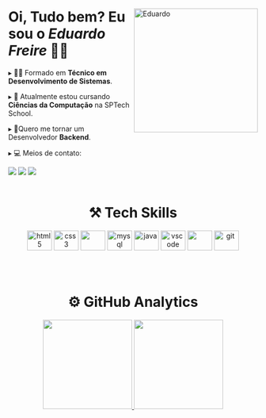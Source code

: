 <div>
  <img align="right" alt="Eduardo" height="250em" width="250em" src="https://th.bing.com/th/id/R.fe4c439f3a1be55b255b19718bd01c52?rik=mFp%2bYyHDarpZgg&riu=http%3a%2f%2fbestanimations.com%2fComputers%2ffunny-computer-animated-gif-29.gif&ehk=9t3en429f6tZFspI0eGY9lxbyLoV6BszyXVqZqchDN0%3d&risl=&pid=ImgRaw&r=0">

  <h1 align="left">Oi, Tudo bem? Eu sou o <i>Eduardo Freire</i> 👨‍💻</h1>
  <div align="left">
    <p> ▸ 👨‍🎓 Formado em <b>Técnico em Desenvolvimento de Sistemas</b>. </p>
    <p> ▸ 📌 Atualmente estou cursando <b>Ciências da Computação</b> na SPTech School. </p>
    <p> ▸ 📌Quero me tornar um Desenvolvedor <b>Backend</b>. </p>
    <p> ▸ 💻 Meios de contato: </p>
     <div align="left">
        <a href="https://www.instagram.com/_dus0usa/" target="_blank"><img src="https://img.shields.io/badge/Instagram-E4405F?style=for-the-badge&logo=instagram&logoColor=white" target="_blank"></a>
        <a href="https://www.linkedin.com/in/edu-sousa/" target="_blank"><img src="https://img.shields.io/badge/LinkedIn-0077B5?style=for-the-badge&logo=linkedin&logoColor=white" target="_blank"></a>
        <a href="mailto:contato.edusousa1@gmail.com"><img src="https://img.shields.io/badge/-Gmail-%23333?style=for-the-badge&logo=gmail&logoColor=white" target="_blank"></a>
    </div>
  </div>
</div>

<br>

<div align="center">
  <h1> <b> ⚒ Tech Skills </b> </h1>
  <img align="center" alt="html5" height="40" width="50" src="https://cdn.jsdelivr.net/gh/devicons/devicon/icons/html5/html5-original.svg">
  <img align="center" alt="css3" height="40" width="50" src="https://cdn.jsdelivr.net/gh/devicons/devicon/icons/css3/css3-original.svg">
  <img align="center" height="40" width="50" src="https://cdn.jsdelivr.net/gh/devicons/devicon/icons/javascript/javascript-original.svg" />
  <img align="center" alt="mysql" height="40" width="50" src="https://cdn.jsdelivr.net/gh/devicons/devicon/icons/mysql/mysql-original-wordmark.svg">
  <img align="center" alt="java" height="40" width="50" src="https://cdn.jsdelivr.net/gh/devicons/devicon/icons/java/java-original.svg">
  <img align="center" alt="vscode" height="40" width="50" src="https://cdn.jsdelivr.net/gh/devicons/devicon/icons/vscode/vscode-original.svg" />
  <img align="center" height="40" width="50" src="https://cdn.jsdelivr.net/gh/devicons/devicon/icons/figma/figma-original.svg" />
  <img align="center" alt="git" height="40" width="50" src="https://cdn.jsdelivr.net/gh/devicons/devicon/icons/git/git-original.svg" />
</div>

<br><br>

<div align="center">
  <h1> <b> ⚙️ GitHub Analytics </b> </h1>
  <a href="https://github.com/DuS0usa">
  <img height="180em" src="https://github-readme-stats.vercel.app/api?username=eduufreire&show_icons=true&theme=radical&include_all_commits=true&count_private=true"/>
  <img height="180em" src="https://github-readme-stats.vercel.app/api/top-langs/?username=eduufreire&layout=compact&langs_count=7&theme=radical"/></a>
</div>
